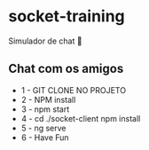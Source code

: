 # socket-training
Simulador de chat 💬
## Chat com os amigos
- 1 - GIT CLONE NO PROJETO 
- 2 - NPM install
- 3 - npm start
- 4 - cd ./socket-client npm install
- 5 - ng serve
- 6 - Have Fun 
